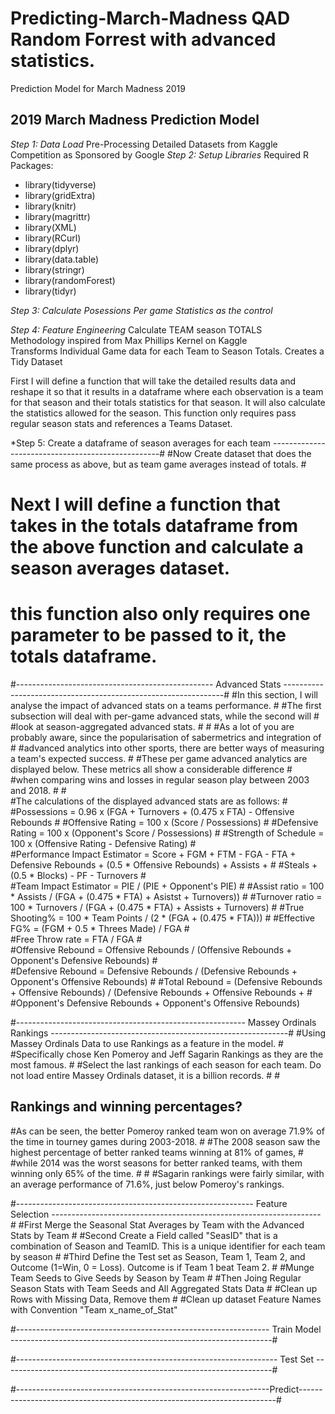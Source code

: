 # Predicting-March-Madness QAD Random Forrest with advanced statistics. 
Prediction Model for March Madness 2019

  
## 2019 March Madness Prediction Model
*Step 1:  Data Load* 
Pre-Processing Detailed Datasets from Kaggle Competition as Sponsored by Google
*Step 2: Setup Libraries*
Required R Packages: 
* library(tidyverse)
* library(gridExtra)
* library(knitr)
* library(magrittr)
* library(XML)
* library(RCurl)
* library(dplyr)
* library(data.table)
* library(stringr)
* library(randomForest)
* library(tidyr)

*Step 3: Calculate Posessions Per game Statistics as the control*

*Step 4: Feature Engineering*
Calculate TEAM season TOTALS                                                                                                  
Methodology inspired from Max Phillips Kernel on Kaggle                                                                       
Transforms Individual Game data for each Team to Season Totals. Creates a Tidy Dataset                                        
                                                                                                                                
First I will define a function that will take the detailed results data and reshape it so that it results in a dataframe where each observation is a team for that season and their totals statistics for that season. It will also calculate the statistics allowed for the season. This function only requires pass regular season stats and references a Teams Dataset.  

*Step 5: Create a dataframe of season averages for each team --------------------------------------------------#
#Now Create dataset that does the same process as above, but as team game averages instead of totals.                            #
# Next I will define a function that takes in the totals dataframe from the above function and calculate a season averages dataset.
# this function also only requires one parameter to be passed to it, the totals dataframe.      


#------------------------------------------------- Advanced Stats ---------------------------------------------------------------#
#In this section, I will analyse the impact of advanced stats on a teams performance.                                            #
#The first subsection will deal with per-game advanced stats, while the second will                                              # 
#look at season-aggregated advanced stats.                                                                                       #
                                                                                                                                 #
#As a lot of you are probably aware, since the popularisation of sabermetrics and integration of                                 #
#advanced analytics into other sports, there are better ways of measuring a team's expected success.                             #
#These per game advanced analytics are displayed below. These metrics all show a considerable difference                         #  
#when comparing wins and losses in regular season play between 2003 and 2018.                                                    #
                                                                                                                                 #    
#The calculations of the displayed advanced stats are as follows:                                                                #
#Possessions = 0.96 x (FGA + Turnovers + (0.475 x FTA) - Offensive Rebounds                                                      #
#Offensive Rating = 100 x (Score / Possessions)                                                                                  #
#Defensive Rating =  100 x (Opponent's Score / Possessions)                                                                      #
#Strength of Schedule = 100 x (Offensive Rating - Defensive Rating)                                                              #  
#Performance Impact Estimator = Score + FGM + FTM - FGA - FTA + Defensive Rebounds + (0.5 * Offensive Rebounds) + Assists +      #
#Steals + (0.5 * Blocks) - PF - Turnovers                                                                                        #  
#Team Impact Estimator = PIE / (PIE + Opponent's PIE)                                                                            #
#Assist ratio  = 100 * Assists / (FGA + (0.475 * FTA) + Asistst + Turnovers))                                                    #
#Turnover ratio = 100 * Turnovers / (FGA + (0.475 * FTA) + Assists + Turnovers)                                                  #
#True Shooting% = 100 * Team Points / (2 * (FGA + (0.475 * FTA)))                                                                #
#Effective FG% = (FGM + 0.5 * Threes Made) / FGA                                                                                 #  
#Free Throw rate = FTA / FGA                                                                                                     #  
#Offensive Rebound = Offensive Rebounds / (Offensive Rebounds + Opponent's Defensive Rebounds)                                   #   
#Defensive Rebound = Defensive Rebounds / (Defensive Rebounds + Opponent's Offensive Rebounds)                                   #
#Total Rebound = (Defensive Rebounds + Offensive Rebounds) / (Defensive Rebounds + Offensive Rebounds +                          #
#Opponent's Defensive Rebounds + Opponent's Offensive Rebounds)  



#--------------------------------------------------------- Massey Ordinals Rankings -----------------------------------------------------------#
#Using Massey Ordinals Data to use Rankings as a feature in the model.                                                                         #
#Specifically chose Ken Pomeroy and Jeff Sagarin Rankings as they are the most famous.                                                         #
#Select the last rankings of each season for each team. Do not load entire Massey Ordinals dataset, it is a billion records.                   #
                                                                                                                                               #
## Rankings and winning percentages?                                                                                                           #
#As can be seen, the better Pomeroy ranked team won on average 71.9% of the time in tourney games during 2003-2018.                            #
#The 2008 season saw the highest percentage of better ranked teams winning at 81% of games,                                                    #
#while 2014 was the worst seasons for better ranked teams, with them winning only 65% of the time.                                             #
                                                                                                                                               #
#Sagarin rankings were fairly similar, with an average performance of 71.6%, just below Pomeroy's rankings.  




#----------------------------------------------------------- Feature Selection -------------------------------------------------------------------#
#First Merge the Seasonal Stat Averages by Team with the Advanced Stats by Team                                                                   #
#Second Create a Field called "SeasID" that is a combination of Season and TeamID. This is a unique identifier for each team by season            #
#Third Define the Test set as Season, Team 1, Team 2, and Outcome (1=Win, 0 = Loss). Outcome is if Team 1 beat Team 2.                            #
#Munge Team Seeds to Give Seeds by Season by Team                                                                                                 #
#Then Joing Regular Season Stats with Team Seeds and All Aggregated Stats Data                                                                    #
#Clean up Rows with Missing Data, Remove them                                                                                                     #
#Clean up dataset Feature Names with Convention "Team x_name_of_Stat"    


#--------------------------------------------------------------- Train Model -----------------------------------------------------------------#


#----------------------------------------------------------------- Test Set -------------------------------------------------------------------#


#---------------------------------------------------------------Predict------------------------------------------------------------------------#
